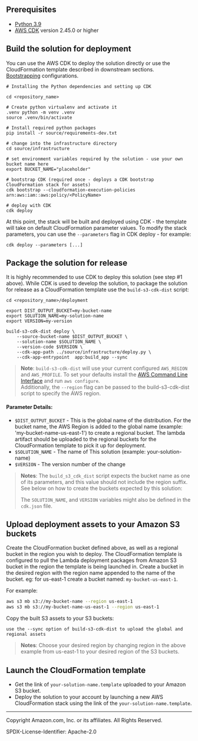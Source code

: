 ## Prerequisites

- [Python 3.9](https://www.python.org/downloads/)
- [AWS CDK](https://aws.amazon.com/cdk/) version 2.45.0 or higher

## Build the solution for deployment
You can use the AWS CDK to deploy the solution directly or use the CloudFormation template described in downstream sections.  
[Bootstrapping](https://docs.aws.amazon.com/cdk/v2/guide/bootstrapping.html) configurations.

```shell script
# Installing the Python dependencies and setting up CDK 

cd <repository_name> 

# Create python virtualenv and activate it 
.venv python -m venv .venv
source .venv/bin/activate

# Install required python packages 
pip install -r source/requirements-dev.txt

# change into the infrastructure directory
cd source/infrastructure

# set environment variables required by the solution - use your own bucket name here
export BUCKET_NAME="placeholder"

# bootstrap CDK (required once - deploys a CDK bootstrap CloudFormation stack for assets)  
cdk bootstrap --cloudformation-execution-policies arn:aws:iam::aws:policy/<PolicyName>

# deploy with CDK
cdk deploy
```

At this point, the stack will be built and deployed using CDK - the template will take on default CloudFormation
parameter values. To modify the stack parameters, you can use the `--parameters` flag in CDK deploy - for example:

```shell script
cdk deploy --parameters [...] 
```

## Package the solution for release 

It is highly recommended to use CDK to deploy this solution (see step #1 above). While CDK is used to develop the
solution, to package the solution for release as a CloudFormation template use the `build-s3-cdk-dist` script:

```
cd <repository_name>/deployment

export DIST_OUTPUT_BUCKET=my-bucket-name
export SOLUTION_NAME=my-solution-name
export VERSION=my-version

build-s3-cdk-dist deploy \
    --source-bucket-name $DIST_OUTPUT_BUCKET \
    --solution-name $SOLUTION_NAME \
    --version-code $VERSION \
    --cdk-app-path ../source/infrastructure/deploy.py \
    --cdk-app-entrypoint  app:build_app --sync 
```

> **Note**: `build-s3-cdk-dist` will use your current configured `AWS_REGION` and `AWS_PROFILE`. To set your defaults
install the [AWS Command Line Interface](https://aws.amazon.com/cli/) and run `aws configure`.   
Additionally, the ```--region``` flag can be passed to the build-s3-cdk-dist script to specify the AWS region.

#### Parameter Details:
 
- `$DIST_OUTPUT_BUCKET` - This is the global name of the distribution. For the bucket name, the AWS Region is added to
the global name (example: 'my-bucket-name-us-east-1') to create a regional bucket. The lambda artifact should be
uploaded to the regional buckets for the CloudFormation template to pick it up for deployment.
- `$SOLUTION_NAME` - The name of This solution (example: your-solution-name)
- `$VERSION` - The version number of the change

> **Notes**: The `build_s3_cdk_dist` script expects the bucket name as one of its parameters, and this value should 
not include the region suffix. See below on how to create the buckets expected by this solution:
> 
> The `SOLUTION_NAME`, and `VERSION` variables might also be defined in the `cdk.json` file. 

## Upload deployment assets to your Amazon S3 buckets

Create the CloudFormation bucket defined above, as well as a regional bucket in the region you wish to deploy. The
CloudFormation template is configured to pull the Lambda deployment packages from Amazon S3 bucket in the region the
template is being launched in. Create a bucket in the desired region with the region name appended to the name of the
bucket. eg: for us-east-1 create a bucket named: ```my-bucket-us-east-1```. 

For example:

```bash 
aws s3 mb s3://my-bucket-name --region us-east-1
aws s3 mb s3://my-bucket-name-us-east-1 --region us-east-1
```

Copy the built S3 assets to your S3 buckets: 

```
use the --sync option of build-s3-cdk-dist to upload the global and regional assets
```

> **Notes**: Choose your desired region by changing region in the above example from us-east-1 to your desired region 
of the S3 buckets.

## Launch the CloudFormation template

* Get the link of `your-solution-name.template` uploaded to your Amazon S3 bucket.
* Deploy the solution to your account by launching a new AWS CloudFormation stack using the link of the 
`your-solution-name.template`.
  
***

Copyright Amazon.com, Inc. or its affiliates. All Rights Reserved.

SPDX-License-Identifier: Apache-2.0